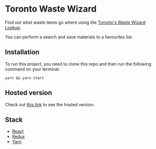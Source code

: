 # Toronto Waste Wizard

Find out what waste items go where using the [Toronto's Waste Wizard Lookup](https://www.toronto.ca/city-government/data-research-maps/open-data/open-data-catalogue/#5ed40494-a290-7807-d5da-09ab6a56fca2).

You can perform a search and save materials to a favourites list.

## Installation

To run this project, you need to clone this repo and then run the following command on your terminal: 

```
yarn && yarn start
```

## Hosted version

Check out [this link](https://www.toronto.ca/city-government/data-research-maps/open-data/open-data-catalogue/#5ed40494-a290-7807-d5da-09ab6a56fca2) to see the hosted version.

## Stack

* [React](https://reactjs.org/)
* [Redux](https://redux.js.org/)
* [Yarn](https://yarnpkg.com/en/)
